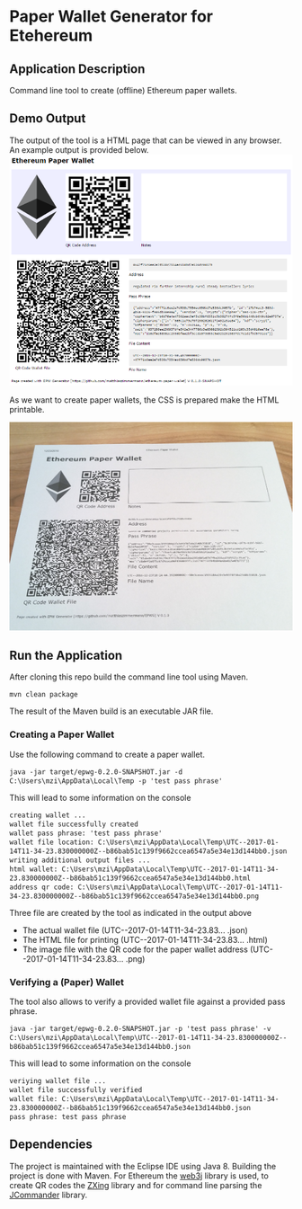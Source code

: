 # Paper Wallet Generator for Etehereum

## Application Description

Command line tool to create (offline) Ethereum paper wallets.

## Demo Output

The output of the tool is a HTML page that can be viewed in any browser. 
An example output is provided below.
![HTML Page](/screenshots/paper_wallet_html.png)

As we want to create paper wallets, the CSS is prepared make the HTML printable.

![Printed Wallet](/screenshots/paper_wallet_printed.png)

## Run the Application

After cloning this repo build the command line tool using Maven.

```
mvn clean package
```

The result of the Maven build is an executable JAR file.

### Creating a Paper Wallet
 
Use the following command to create a paper wallet.

```
java -jar target/epwg-0.2.0-SNAPSHOT.jar -d C:\Users\mzi\AppData\Local\Temp -p 'test pass phrase'
```

This will lead to some information on the console

```
creating wallet ...
wallet file successfully created
wallet pass phrase: 'test pass phrase'
wallet file location: C:\Users\mzi\AppData\Local\Temp\UTC--2017-01-14T11-34-23.830000000Z--b86bab51c139f9662ccea6547a5e34e13d144bb0.json
writing additional output files ...
html wallet: C:\Users\mzi\AppData\Local\Temp\UTC--2017-01-14T11-34-23.830000000Z--b86bab51c139f9662ccea6547a5e34e13d144bb0.html
address qr code: C:\Users\mzi\AppData\Local\Temp\UTC--2017-01-14T11-34-23.830000000Z--b86bab51c139f9662ccea6547a5e34e13d144bb0.png
```

Three file are created by the tool as indicated in the output above
* The actual wallet file (UTC--2017-01-14T11-34-23.83... .json)
* The HTML file for printing (UTC--2017-01-14T11-34-23.83... .html)
* The image file with the QR code for the paper wallet address (UTC--2017-01-14T11-34-23.83... .png)

### Verifying a (Paper) Wallet

The tool also allows to verify a provided wallet file against a provided pass phrase.

```
java -jar target/epwg-0.2.0-SNAPSHOT.jar -p 'test pass phrase' -v  C:\Users\mzi\AppData\Local\Temp\UTC--2017-01-14T11-34-23.830000000Z--b86bab51c139f9662ccea6547a5e34e13d144bb0.json
```

This will lead to some information on the console

```
veriying wallet file ...
wallet file successfully verified
wallet file: C:\Users\mzi\AppData\Local\Temp\UTC--2017-01-14T11-34-23.830000000Z--b86bab51c139f9662ccea6547a5e34e13d144bb0.json
pass phrase: test pass phrase
```

## Dependencies

The project is maintained with the Eclipse IDE using Java 8. Building the project is done with Maven. 
For Ethereum the [web3j](https://web3j.github.io/web3j/) library is used, 
to create QR codes the [ZXing](https://github.com/zxing/zxing) library and
for command line parsing the [JCommander](https://github.com/cbeust/jcommander) library.

